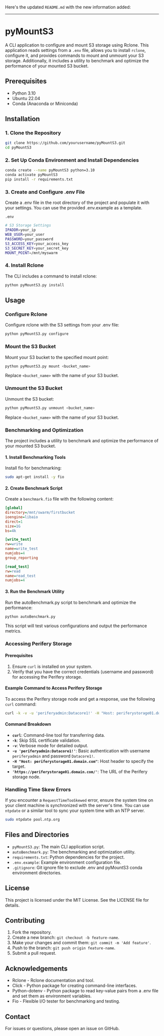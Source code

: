 Here's the updated `README.md` with the new information added:

---

# pyMountS3

A CLI application to configure and mount S3 storage using Rclone. This application reads settings from a `.env` file, allows you to install `rclone`, configure it, and provides commands to mount and unmount your S3 storage. Additionally, it includes a utility to benchmark and optimize the performance of your mounted S3 bucket.

## Prerequisites

- Python 3.10
- Ubuntu 22.04
- Conda (Anaconda or Miniconda)

## Installation

### 1. Clone the Repository

```bash
git clone https://github.com/yourusername/pyMountS3.git
cd pyMountS3
```

### 2. Set Up Conda Environment and Install Dependencies

```bash
conda create --name pyMountS3 python=3.10
conda activate pyMountS3
pip install -r requirements.txt
```

### 3. Create and Configure .env File

Create a .env file in the root directory of the project and populate it with your settings. You can use the provided .env.example as a template.

`.env`

```bash
# S3 Storage Settings
IPADDR=your_ip
WEB_USER=your_user
PASSWORD=your_password
S3_ACCESS_KEY=your_access_key
S3_SECRET_KEY=your_secret_key
MOUNT_POINT=/mnt/myswarm
```

### 4. Install Rclone

The CLI includes a command to install rclone:

```bash
python pyMountS3.py install
```

## Usage

### Configure Rclone

Configure rclone with the S3 settings from your .env file:

```bash
python pyMountS3.py configure
```

### Mount the S3 Bucket

Mount your S3 bucket to the specified mount point:

```bash
python pyMountS3.py mount <bucket_name>
```

Replace `<bucket_name>` with the name of your S3 bucket.

### Unmount the S3 Bucket

Unmount the S3 bucket:

```bash
python pyMountS3.py unmount <bucket_name>
```

Replace `<bucket_name>` with the name of your S3 bucket.

### Benchmarking and Optimization

The project includes a utility to benchmark and optimize the performance of your mounted S3 bucket.

#### 1. Install Benchmarking Tools

Install fio for benchmarking:

```bash
sudo apt-get install -y fio
```

#### 2. Create Benchmark Script

Create a `benchmark.fio` file with the following content:

```ini
[global]
directory=/mnt/swarm/firstbucket
ioengine=libaio
direct=1
size=1G
bs=4k

[write_test]
rw=write
name=write_test
numjobs=4
group_reporting

[read_test]
rw=read
name=read_test
numjobs=4
```

#### 3. Run the Benchmark Utility

Run the autoBenchmark.py script to benchmark and optimize the performance:

```bash
python autoBenchmark.py
```

This script will test various configurations and output the performance metrics.

### Accessing Perifery Storage

#### Prerequisites

1. Ensure `curl` is installed on your system.
2. Verify that you have the correct credentials (username and password) for accessing the Perifery storage.

#### Example Command to Access Perifery Storage

To access the Perifery storage node and get a response, use the following `curl` command:

```bash
curl -k -v -u 'periferyadmin:Datacore1!' -H "Host: periferystorage01.domain.com" 'https://periferystorage01.domain.com/'
```

#### Command Breakdown

- **`curl`**: Command-line tool for transferring data.
- **`-k`**: Skip SSL certificate validation.
- **`-v`**: Verbose mode for detailed output.
- **`-u 'periferyadmin:Datacore1!'`**: Basic authentication with username `periferyadmin` and password `Datacore1!`.
- **`-H "Host: periferystorage01.domain.com"`**: Host header to specify the target.
- **`'https://periferystorage01.domain.com/'`**: The URL of the Perifery storage node.

### Handling Time Skew Errors

If you encounter a `RequestTimeTooSkewed` error, ensure the system time on your client machine is synchronized with the server's time. You can use `ntpdate` or a similar tool to sync your system time with an NTP server.

```bash
sudo ntpdate pool.ntp.org
```

## Files and Directories

- `pyMountS3.py`: The main CLI application script.
- `autoBenchmark.py`: The benchmarking and optimization utility.
- `requirements.txt`: Python dependencies for the project.
- `.env.example`: Example environment configuration file.
- `.gitignore`: Git ignore file to exclude .env and pyMountS3 conda environment directories.

## License

This project is licensed under the MIT License. See the LICENSE file for details.

## Contributing

1. Fork the repository.
2. Create a new branch: `git checkout -b feature-name`.
3. Make your changes and commit them: `git commit -m 'Add feature'`.
4. Push to the branch: `git push origin feature-name`.
5. Submit a pull request.

## Acknowledgements

- Rclone - Rclone documentation and tool.
- Click - Python package for creating command-line interfaces.
- Python-dotenv - Python package to read key-value pairs from a .env file and set them as environment variables.
- Fio - Flexible I/O tester for benchmarking and testing.

## Contact

For issues or questions, please open an issue on GitHub.